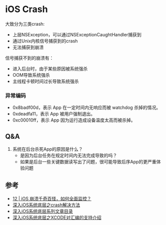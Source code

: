 # iOS Crash

大致分为三类crash:

- 上层NSException，可以通过NSExceptionCaughtHandler捕获到
- 通过Unix内核信号捕获到的crash
- 无法捕获到崩溃

信号捕获不到的崩溃有：

- 进入后台时，由于某些原因被系统强杀
- OOM导致系统强杀
- 主线程卡顿时间过长导致系统强杀

### 异常编码

- 0x8badf00d，表示 App 在一定时间内无响应而被 watchdog 杀掉的情况。
- 0xdeadfa11，表示 App 被用户强制退出。
- 0xc00010ff，表示 App 因为运行造成设备温度太高而被杀掉。

## Q&A

1. 系统在后台杀死App的原因是什么？
	- 是因为后台任务在规定时间内无法完成导致的吗？
	- 如果是后台一些关键数据读写出了问题，很可能导致后序App的更严重体验问题

## 参考
- [12 | iOS 崩溃千奇百怪，如何全面监控？](https://time.geekbang.org/column/article/88600)
- [深入iOS系统底层之crash解决方法](https://www.jianshu.com/p/cf0945f9c1f8)
- [深入iOS系统底层系列文章目录](https://www.jianshu.com/p/139f0899335d)
- [深入iOS系统底层之XCODE对汇编的支持介绍](https://cloud.tencent.com/developer/article/1192667)